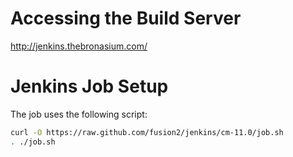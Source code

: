 # Accessing the Build Server
http://jenkins.thebronasium.com/

# Jenkins Job Setup
The job uses the following script:

```bash
curl -O https://raw.github.com/fusion2/jenkins/cm-11.0/job.sh
. ./job.sh
```
